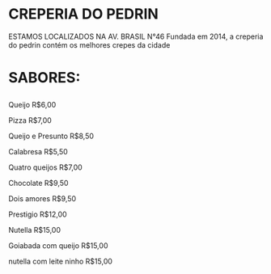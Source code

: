 <h1> CREPERIA DO PEDRIN </h1>
ESTAMOS LOCALIZADOS NA AV. BRASIL N°46
      Fundada em 2014, a creperia do pedrin
       contém os melhores crepes da cidade

<h1><p>SABORES: </p></h1>

<p> Queijo R$6,00</p>
<p>Pizza R$7,00</p>
<p> Queijo e Presunto R$8,50 </p>
<p> Calabresa R$5,50 </p>
<p> Quatro queijos R$7,00 </p>
 <p>Chocolate R$9,50</p>
<p>Dois amores R$9,50 </p>
<p>Prestigio R$12,00 </p>
 <p>Nutella R$15,00 </p>
<p>Goiabada com queijo R$15,00 </p>
<p>nutella com leite ninho R$15,00 </p>
